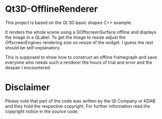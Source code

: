 # Qt3D-OfflineRenderer
This project is based on the Qt 3D basic shapes C++ example.

It renders the whole scene using a QOffscreenSurface offline and displays the image in a QLabel.
To get the image to resize adjust the OffscreenEngines rendering size on resize of the widget.
I guess the rest should be self-explanatory.

This is supposed to show how to construct an offline framegraph and save everyone who needs such
a renderer the hours of trial and error and the despair I encountered.

# Disclaimer

Please note that part of the code was written by the Qt Company or KDAB and they hold the respective
copyright. For further information read the copyright notice in the source code.
